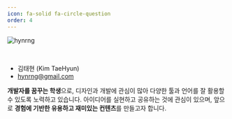 ```yaml
---
icon: fa-solid fa-circle-question
order: 4
---
```


<!-- fas fa-info-circle -->

![hynrng](/info/hynrng.png)

<br>

- 김태현 (Kim TaeHyun)
- hynrng@gmail.com

**개발자를 꿈꾸는 학생**으로, 디자인과 개발에 관심이 많아 다양한 툴과 언어를 잘 활용할 수 있도록 노력하고 있습니다. 아이디어를 실현하고 공유하는 것에 관심이 있으며, 앞으로 **경험에 기반한 유용하고 재미있는 컨텐츠**를 만들고자 합니다.